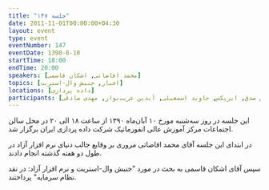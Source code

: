 ```yaml
---
title: "جلسه ۱۴۷"
date: 2011-11-01T00:00:00+04:30
layout: event
type: event
eventNumber: 147
eventDate: 1390-8-10
startTime: 18:00
endTime: 20:00
speakers: [محمد افاضاتی, اشکان قاسمی]
topics: [اخبار, جنبش وال-استریت]
locations: [داده پردازی]
participants: [بهنام توکلی کرمانی, مهدی شیخ حسینی, وحید فردی, حمیدرضا رحیمی, رضا حیدری, مریم باباپور, شاهین وارسته, شهره شادولیان, نازیلا اکبری, عیسی حکمتی زاده, شاهین خادمی, مصطفی میرموسوی, همید عظیمی, مهدی فتاحی, علی رجبی, علی حفاظتی, نوشاد امیری, آتنا گرجی, سمانه جمالی, فرهود فرحناک, حسن بحرینی, مهدی حجاری نژاد, محمد سهراب ثانی, محمد مهدی کاظمی, صادق کاظمی, امیر ابوحمزه, دانیال بهزادی, شهاب رضایی, محمد افاضاتی, اعظم فخری, اعظم کیماسی, الناز سلیمی, فرید علی‌پور, محمد درویش, بهنام بهجت مرندی, اشکان قاسمی, امیل صدق, ایریکس, جاوید اسمعیلی, آیدین غریب‌نواز, مهدی صادقی]
---
```

این جلسه در روز سه‌شنبه مورخ ۱۰ آبان‌ماه ۱۳۹۰ از ساعت ۱۸ الی ۲۰ در محل سالن اجتماعات مرکز آموزش عالی انفورماتیک شرکت داده پردازی ایران برگزار شد.

در ابتدای این جلسه آقای محمد افاضاتی مروری بر وقایع جالب دنیای نرم افزار آزاد در طول دو هفته گذشته انجام دادند.

سپس آقای اشکان قاسمی به بحث در مورد "جنبش وال-استریت و نرم افزار آزاد: در نقد نظام سرمایه" پرداختند.